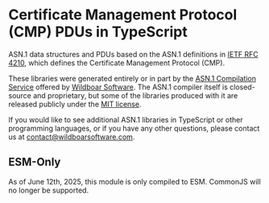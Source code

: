 # Certificate Management Protocol (CMP) PDUs in TypeScript

ASN.1 data structures and PDUs based on the ASN.1 definitions in
[IETF RFC 4210](https://datatracker.ietf.org/doc/html/rfc4210), which defines
the Certificate Management Protocol (CMP).

These libraries were generated entirely or in part by the
[ASN.1 Compilation Service](https://wildboarsoftware.com/asn1-compilation)
offered by [Wildboar Software](https://wildboarsoftware.com). The ASN.1
compiler itself is closed-source and proprietary, but some of the libraries
produced with it are released publicly under the
[MIT license](https://mit-license.org/).

If you would like to see additional ASN.1 libraries in TypeScript or other
programming languages, or if you have any other questions, please contact us at
[contact@wildboarsoftware.com](mailto:contact@wildboarsoftware.com).

## ESM-Only

As of June 12th, 2025, this module is only compiled to ESM. CommonJS will no
longer be supported.
